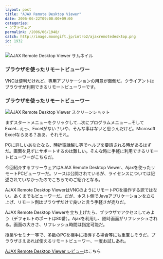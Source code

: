 ```yaml
---
layout: post
title: "AJAX Remote Desktop Viewer"
date: 2006-06-22T09:00:00+09:00
categories:
- ソフトウェア
permalink: /2006/06/1948/
catch: http://image.moongift.jp/intro2/ajaxremotedesktop.png
id: 1932
---
```

 ![AJAX Remote Desktop Viewer サムネイル](http://image.moongift.jp/intro2/ajaxremotedesktop.t.png "AJAX Remote Desktop Viewer サムネイル")
  

### ブラウザを使ったリモートビューワー
  
VNCは便利だけれど、専用アプリケーションの用意が面倒だ。クライアントはブラウザが利用できるリモートビューワーです。  
<!--more-->  

### ブラウザを使ったリモートビューワー
  

![AJAX Remote Desktop Viewer スクリーンショット](http://image.moongift.jp/intro2/ajaxremotedesktop.png "AJAX Remote Desktop Viewer スクリーンショット")

  

まずスタートメニューをクリックして…次にプログラムメニュー…そしてExcel…えっ、Excelがない？いや、そんな事はないと思うんだけど。Microsoft Excelならある？ああ、それそれ。

  

PCに詳しいあなたなら、時折電話越し等でヘルプを要請される時があるはずだ。画面を見ずにサポートするのは難しい。そんな時に手軽に利用できるリモートビューワーがこちらだ。

  

今回紹介するフリーウェアはAJAX Remote Desktop Viewer、Ajaxを使ったリモートPCビューワーだ。ソースは公開されているが、ライセンスについては記述されていなかったのでこちらでのご紹介となる。

  

AJAX Remote Desktop ViewerはVNCのようにリモートPCを操作する訳ではない。あくまでもビューワーだ。だが、ホスト側でJavaアプリケーションを立ち上げ、リモート側はブラウザだけで良いと言う手軽さが売りだ。

  

AJAX Remote Desktop Viewerを立ち上げたら、ブラウザでアクセスしてみよう（デフォルトのポートは80番）。Ajaxを利用し、随時画面がリフレッシュされる。画面の大きさ、リフレッシュ時間は指定可能だ。

  

授業やセミナー等で、多数のPCを相手に指導する場合等にも重宝しそうだ。ブラウザさえあれば使えるリモートビューワー、一度お試しあれ。

  

[AJAX Remote Desktop Viewer レビュー](http://fw.moongift.jp/review/i-1949.html)はこちら

